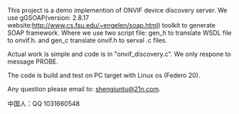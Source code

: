This project is a demo implemention of  ONVIF device discovery server.
We use gGSOAP(version: 2.8.17 website:http://www.cs.fsu.edu/~engelen/soap.html) toolkit to generate SOAP framework. 
Where we use two script file:
gen_h  to translate WSDL file to onvif.h.
and 
gen_c translate onvif.h to serval .c files.

Actual work is simple and code is in "onvif_discovery.c". We only respone to message PROBE.


The code is build and test on PC target with Linux os (Federo 20).

Any question please email to: shengjuntu@21n.com.

中国人：QQ 1031660548
